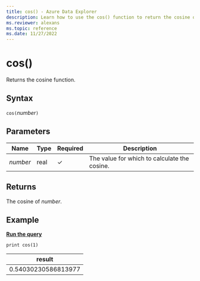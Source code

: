 ```yaml
---
title: cos() - Azure Data Explorer
description: Learn how to use the cos() function to return the cosine of the input value.
ms.reviewer: alexans
ms.topic: reference
ms.date: 11/27/2022
---
```

# cos()

Returns the cosine function.

## Syntax

`cos(`*number*`)`

## Parameters

| Name | Type | Required | Description |
|--|--|--|--|
| *number* | real | &check; | The value for which to calculate the cosine. |

## Returns

The cosine of *number*.

## Example

[**Run the query**](https://dataexplorer.azure.com/clusters/help/databases/Samples?query=H4sIAAAAAAAAAysoyswrUUjOL9Yw1AQAT2Uc+QwAAAA=)

```kusto
print cos(1)
```

|result|
|--|
|0.54030230586813977|
